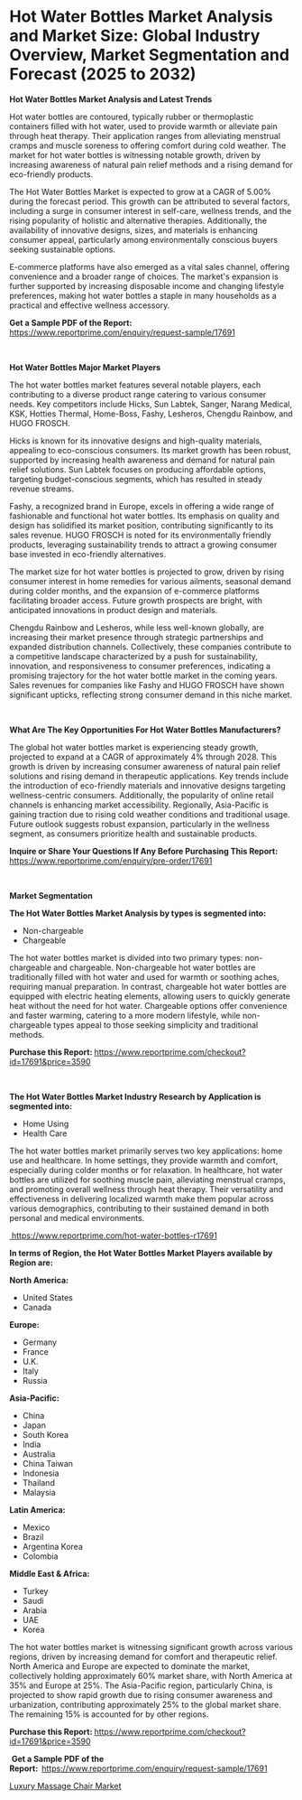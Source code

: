 <p><h1>Hot Water Bottles Market Analysis and Market Size: Global Industry Overview, Market Segmentation and Forecast (2025 to 2032)</h1></p><p><strong>Hot Water Bottles Market Analysis and Latest Trends</strong></p>
<p><p>Hot water bottles are contoured, typically rubber or thermoplastic containers filled with hot water, used to provide warmth or alleviate pain through heat therapy. Their application ranges from alleviating menstrual cramps and muscle soreness to offering comfort during cold weather. The market for hot water bottles is witnessing notable growth, driven by increasing awareness of natural pain relief methods and a rising demand for eco-friendly products. </p><p>The Hot Water Bottles Market is expected to grow at a CAGR of 5.00% during the forecast period. This growth can be attributed to several factors, including a surge in consumer interest in self-care, wellness trends, and the rising popularity of holistic and alternative therapies. Additionally, the availability of innovative designs, sizes, and materials is enhancing consumer appeal, particularly among environmentally conscious buyers seeking sustainable options. </p><p>E-commerce platforms have also emerged as a vital sales channel, offering convenience and a broader range of choices. The market's expansion is further supported by increasing disposable income and changing lifestyle preferences, making hot water bottles a staple in many households as a practical and effective wellness accessory.</p></p>
<p><strong>Get a Sample PDF of the Report:&nbsp;</strong> <a href="https://www.reportprime.com/enquiry/request-sample/17691?utm_campaign=3367&utm_medium=2&utm_source=Github&utm_content=ia&utm_term=18032025&utm_id=hot-water-bottles">https://www.reportprime.com/enquiry/request-sample/17691</a></p>
<p>&nbsp;</p>
<p><strong>Hot Water Bottles Major Market Players</strong></p>
<p><p>The hot water bottles market features several notable players, each contributing to a diverse product range catering to various consumer needs. Key competitors include Hicks, Sun Labtek, Sanger, Narang Medical, KSK, Hotties Thermal, Home-Boss, Fashy, Lesheros, Chengdu Rainbow, and HUGO FROSCH.</p><p>Hicks is known for its innovative designs and high-quality materials, appealing to eco-conscious consumers. Its market growth has been robust, supported by increasing health awareness and demand for natural pain relief solutions. Sun Labtek focuses on producing affordable options, targeting budget-conscious segments, which has resulted in steady revenue streams.</p><p>Fashy, a recognized brand in Europe, excels in offering a wide range of fashionable and functional hot water bottles. Its emphasis on quality and design has solidified its market position, contributing significantly to its sales revenue. HUGO FROSCH is noted for its environmentally friendly products, leveraging sustainability trends to attract a growing consumer base invested in eco-friendly alternatives.</p><p>The market size for hot water bottles is projected to grow, driven by rising consumer interest in home remedies for various ailments, seasonal demand during colder months, and the expansion of e-commerce platforms facilitating broader access. Future growth prospects are bright, with anticipated innovations in product design and materials.</p><p>Chengdu Rainbow and Lesheros, while less well-known globally, are increasing their market presence through strategic partnerships and expanded distribution channels. Collectively, these companies contribute to a competitive landscape characterized by a push for sustainability, innovation, and responsiveness to consumer preferences, indicating a promising trajectory for the hot water bottle market in the coming years. Sales revenues for companies like Fashy and HUGO FROSCH have shown significant upticks, reflecting strong consumer demand in this niche market.</p></p>
<p>&nbsp;</p>
<p><strong>What Are The Key Opportunities For Hot Water Bottles Manufacturers?</strong></p>
<p><p>The global hot water bottles market is experiencing steady growth, projected to expand at a CAGR of approximately 4% through 2028. This growth is driven by increasing consumer awareness of natural pain relief solutions and rising demand in therapeutic applications. Key trends include the introduction of eco-friendly materials and innovative designs targeting wellness-centric consumers. Additionally, the popularity of online retail channels is enhancing market accessibility. Regionally, Asia-Pacific is gaining traction due to rising cold weather conditions and traditional usage. Future outlook suggests robust expansion, particularly in the wellness segment, as consumers prioritize health and sustainable products.</p></p>
<p><strong>Inquire or Share Your Questions If Any Before Purchasing This Report:</strong> <a href="https://www.reportprime.com/enquiry/pre-order/17691?utm_campaign=3367&utm_medium=2&utm_source=Github&utm_content=ia&utm_term=18032025&utm_id=hot-water-bottles">https://www.reportprime.com/enquiry/pre-order/17691</a></p>
<p>&nbsp;</p>
<p><strong>Market Segmentation</strong></p>
<p><strong>The Hot Water Bottles Market Analysis by types is segmented into:</strong></p>
<p><ul><li>Non-chargeable</li><li>Chargeable</li></ul></p>
<p><p>The hot water bottles market is divided into two primary types: non-chargeable and chargeable. Non-chargeable hot water bottles are traditionally filled with hot water and used for warmth or soothing aches, requiring manual preparation. In contrast, chargeable hot water bottles are equipped with electric heating elements, allowing users to quickly generate heat without the need for hot water. Chargeable options offer convenience and faster warming, catering to a more modern lifestyle, while non-chargeable types appeal to those seeking simplicity and traditional methods.</p></p>
<p><strong>Purchase this Report:&nbsp;</strong><a href="https://www.reportprime.com/checkout?id=17691&price=3590&utm_campaign=3367&utm_medium=2&utm_source=Github&utm_content=ia&utm_term=18032025&utm_id=hot-water-bottles">https://www.reportprime.com/checkout?id=17691&price=3590</a></p>
<p>&nbsp;</p>
<p><strong>The Hot Water Bottles Market Industry Research by Application is segmented into:</strong></p>
<p><ul><li>Home Using</li><li>Health Care</li></ul></p>
<p><p>The hot water bottles market primarily serves two key applications: home use and healthcare. In home settings, they provide warmth and comfort, especially during colder months or for relaxation. In healthcare, hot water bottles are utilized for soothing muscle pain, alleviating menstrual cramps, and promoting overall wellness through heat therapy. Their versatility and effectiveness in delivering localized warmth make them popular across various demographics, contributing to their sustained demand in both personal and medical environments.</p></p>
<p><a href="https://www.reportprime.com/hot-water-bottles-r17691?utm_campaign=3367&utm_medium=2&utm_source=Github&utm_content=ia&utm_term=18032025&utm_id=hot-water-bottles">&nbsp;https://www.reportprime.com/hot-water-bottles-r17691</a></p>
<p><strong>In terms of Region, the Hot Water Bottles Market Players available by Region are:</strong></p>
<p>
    <p> <strong> North America: </strong>
        <ul>
            <li>United States</li>
            <li>Canada</li>
        </ul>
        </p> 
    <p> <strong> Europe: </strong>
        <ul>
            <li>Germany</li>
            <li>France</li>
            <li>U.K.</li>
            <li>Italy</li>
            <li>Russia</li>
        </ul>
        </p> 
    <p> <strong> Asia-Pacific: </strong>
        <ul>
            <li>China</li>
            <li>Japan</li>
            <li>South Korea</li>
            <li>India</li>
            <li>Australia</li>
            <li>China Taiwan</li>
            <li>Indonesia</li>
            <li>Thailand</li>
            <li>Malaysia</li>
        </ul>
        </p> 
    <p> <strong> Latin America: </strong>
        <ul>
            <li>Mexico</li>
            <li>Brazil</li>
            <li>Argentina Korea</li>
            <li>Colombia</li>
        </ul>
        </p> 
    <p> <strong> Middle East & Africa: </strong>
        <ul>
            <li>Turkey</li>
            <li>Saudi</li>
            <li>Arabia</li>
            <li>UAE</li>
            <li>Korea</li>
        </ul>
    </p>
    </p>
<p><p>The hot water bottles market is witnessing significant growth across various regions, driven by increasing demand for comfort and therapeutic relief. North America and Europe are expected to dominate the market, collectively holding approximately 60% market share, with North America at 35% and Europe at 25%. The Asia-Pacific region, particularly China, is projected to show rapid growth due to rising consumer awareness and urbanization, contributing approximately 25% to the global market share. The remaining 15% is accounted for by other regions.</p></p>
<p><strong>Purchase this Report: </strong><a href="https://www.reportprime.com/checkout?id=17691&price=3590&utm_campaign=3367&utm_medium=2&utm_source=Github&utm_content=ia&utm_term=18032025&utm_id=hot-water-bottles">https://www.reportprime.com/checkout?id=17691&price=3590</a></p>
<p>&nbsp;<strong>Get a Sample PDF of the Report:&nbsp;&nbsp;</strong><a href="https://www.reportprime.com/enquiry/request-sample/17691?utm_campaign=3367&utm_medium=2&utm_source=Github&utm_content=ia&utm_term=18032025&utm_id=hot-water-bottles">https://www.reportprime.com/enquiry/request-sample/17691</a></p>
<p><strong></strong></p>
<p><p><a href="https://github.com/nacrehuipie/Market-Research-Report-List-1/blob/main/luxury-massage-chair-market.md?utm_campaign=3367&utm_medium=2&utm_source=Github&utm_content=ia&utm_term=18032025&utm_id=hot-water-bottles">Luxury Massage Chair Market</a></p></p>